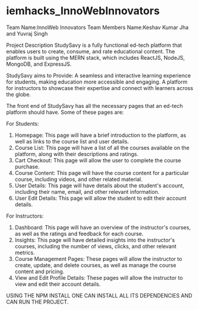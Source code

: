 # iemhacks_InnoWebInnovators
Team Name:InnoWeb Innovators
Team Members Name:Keshav Kumar Jha and Yuvraj Singh

Project Description
StudySavy is a fully functional ed-tech platform that enables users to create, consume, and rate educational content. The platform is built using the MERN stack, which includes ReactJS, NodeJS, MongoDB, and ExpressJS.

StudySavy aims to Provide:
A seamless and interactive learning experience for students, making education more accessible and engaging.
A platform for instructors to showcase their expertise and connect with learners across the globe.

The front end of StudySavy has all the necessary pages that an ed-tech platform should have. Some of these pages are:

For Students:
1) Homepage: This page will have a brief introduction to the platform, as well as links to the course list and user details.
2) Course List: This page will have a list of all the courses available on the platform, along with their descriptions and ratings.
3) Cart Checkout: This page will allow the user to complete the course purchase.
4) Course Content: This page will have the course content for a particular course, including videos, and other related material.
5) User Details: This page will have details about the student's account, including their name, email, and other relevant information.
6) User Edit Details: This page will allow the student to edit their account details.

For Instructors:

1) Dashboard: This page will have an overview of the instructor's courses, as well as the ratings and feedback for each course.
2) Insights: This page will have detailed insights into the instructor's courses, including the number of views, clicks, and other relevant metrics.
3) Course Management Pages: These pages will allow the instructor to create, update, and delete courses, as well as manage the course content and pricing.
4) View and Edit Profile Details: These pages will allow the instructor to view and edit their account details.

USING THE NPM INSTALL ONE CAN INSTALL ALL ITS DEPENDENCIES AND CAN RUN THE PROJECT.